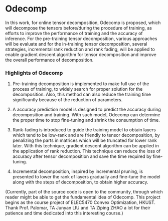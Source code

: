 # Odecomp

In this work, for online tensor decomposition, Odecomp is proposed, which will decompose the tensors before/during the procedure of training, as efforts to improve the performance of training and the accuracy of inference. For the pre-training tensor decomposition, various approaches will be evaluate and for the in-training tensor decomposition, several strategies, incremental rank reduction and rank fading, will be applied to enable gradient descent algorithm for tensor decomposition and improve the overall performance of decomposition.

### Highlights of Odecomp
   1) Pre-training decomposition is implemented to make full use of the process of training, to widely search for proper
solution for the decomposition. Also, this method can also reduce the training time significantly because of the reduction
of parameters.

   2) A accuracy prediction model is designed to predict the accuracy during decomposition and training. With such model,
Odecomp can determine the proper time to stop fine-tuning and shrink the consumption of time.


   3) Rank-fading is introduced to guide the training model to obtain layers which tend to be low-rank and are friendly to
tensor decomposition, by penalizing the parts in matrices which will be truncated for lower rank later. With this technique,
gradient descent algorithm can be applied in the application of rank reduction. This technique can reduce the loss of
accuracy after tensor decomposition and save the time required by fine-tuning.


   4) Incremental decomposition, inspired by incremental pruning, is presented to lower the rank of layers gradually and
fine-tune the model along with the steps of decomposition, to obtain higher accuracy.

(Currently, part of the source code is open to the community, through which reader might be able to get the fundamental idea of Odecomp. This project begins as the course project of ELEC5470 Convex Optimization, HKUST. Thank Prof. Palomar, TA Junyan LIU and TA Ziping ZHAO a lot for their patience and time dedicated into this interesting course.)
